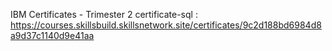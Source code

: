 IBM Certificates - Trimester 2
certificate-sql : https://courses.skillsbuild.skillsnetwork.site/certificates/9c2d188bd6984d8a9d37c1140d9e41aa
